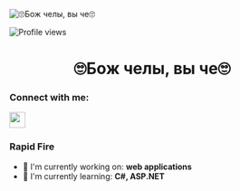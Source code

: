 ![🙄Бож челы, вы че🙄](https://i.pinimg.com/originals/09/9d/0b/099d0b4095a4dd5e4c4176d49b523c34.png)

![Profile views](https://komarev.com/ghpvc/?username=theunic228&label=Profile%20views&color=0e75b6&style=flat)

<div id="toc">
  <ul align="center" style="list-style: none">
    <summary>
      <h1>
        🙄Бож челы, вы че🙄
      </h1>
    </summary>
  </ul>
</div>

**<h3 align="left">Connect with me:</h3>** 
<p align="left"><a href="https://github.com/sushilmagare10" target="_blank"><img src="https://img.shields.io/badge/GitHub-100000?logo=github&logoColor=white" height="28" style="margin-right: 4px"></a></p>

**<h3 align="left">Rapid Fire</h3>**

- 💼 I'm currently working on: **web applications**
- 🌱 I'm currently learning: **С#, ASP.NET**



